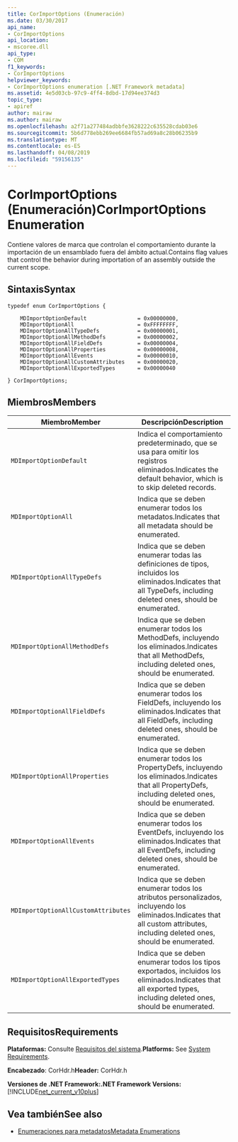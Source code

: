 ```yaml
---
title: CorImportOptions (Enumeración)
ms.date: 03/30/2017
api_name:
- CorImportOptions
api_location:
- mscoree.dll
api_type:
- COM
f1_keywords:
- CorImportOptions
helpviewer_keywords:
- CorImportOptions enumeration [.NET Framework metadata]
ms.assetid: 4e5d03cb-97c9-4ff4-8dbd-17d94ee374d3
topic_type:
- apiref
author: mairaw
ms.author: mairaw
ms.openlocfilehash: a2f71a277484adbbfe3628222c635528cdab03e6
ms.sourcegitcommit: 5b6d778ebb269ee6684fb57ad69a8c28b06235b9
ms.translationtype: MT
ms.contentlocale: es-ES
ms.lasthandoff: 04/08/2019
ms.locfileid: "59156135"
---
```

# <a name="corimportoptions-enumeration"></a><span data-ttu-id="1707a-102">CorImportOptions (Enumeración)</span><span class="sxs-lookup"><span data-stu-id="1707a-102">CorImportOptions Enumeration</span></span>
<span data-ttu-id="1707a-103">Contiene valores de marca que controlan el comportamiento durante la importación de un ensamblado fuera del ámbito actual.</span><span class="sxs-lookup"><span data-stu-id="1707a-103">Contains flag values that control the behavior during importation of an assembly outside the current scope.</span></span>  
  
## <a name="syntax"></a><span data-ttu-id="1707a-104">Sintaxis</span><span class="sxs-lookup"><span data-stu-id="1707a-104">Syntax</span></span>  
  
```  
typedef enum CorImportOptions {  
  
    MDImportOptionDefault                = 0x00000000,  
    MDImportOptionAll                    = 0xFFFFFFFF,  
    MDImportOptionAllTypeDefs            = 0x00000001,  
    MDImportOptionAllMethodDefs          = 0x00000002,  
    MDImportOptionAllFieldDefs           = 0x00000004,  
    MDImportOptionAllProperties          = 0x00000008,  
    MDImportOptionAllEvents              = 0x00000010,  
    MDImportOptionAllCustomAttributes    = 0x00000020,  
    MDImportOptionAllExportedTypes       = 0x00000040  
  
} CorImportOptions;  
```  
  
## <a name="members"></a><span data-ttu-id="1707a-105">Miembros</span><span class="sxs-lookup"><span data-stu-id="1707a-105">Members</span></span>  
  
|<span data-ttu-id="1707a-106">Miembro</span><span class="sxs-lookup"><span data-stu-id="1707a-106">Member</span></span>|<span data-ttu-id="1707a-107">Descripción</span><span class="sxs-lookup"><span data-stu-id="1707a-107">Description</span></span>|  
|------------|-----------------|  
|`MDImportOptionDefault`|<span data-ttu-id="1707a-108">Indica el comportamiento predeterminado, que se usa para omitir los registros eliminados.</span><span class="sxs-lookup"><span data-stu-id="1707a-108">Indicates the default behavior, which is to skip deleted records.</span></span>|  
|`MDImportOptionAll`|<span data-ttu-id="1707a-109">Indica que se deben enumerar todos los metadatos.</span><span class="sxs-lookup"><span data-stu-id="1707a-109">Indicates that all metadata should be enumerated.</span></span>|  
|`MDImportOptionAllTypeDefs`|<span data-ttu-id="1707a-110">Indica que se deben enumerar todas las definiciones de tipos, incluidos los eliminados.</span><span class="sxs-lookup"><span data-stu-id="1707a-110">Indicates that all TypeDefs, including deleted ones, should be enumerated.</span></span>|  
|`MDImportOptionAllMethodDefs`|<span data-ttu-id="1707a-111">Indica que se deben enumerar todos los MethodDefs, incluyendo los eliminados.</span><span class="sxs-lookup"><span data-stu-id="1707a-111">Indicates that all MethodDefs, including deleted ones, should be enumerated.</span></span>|  
|`MDImportOptionAllFieldDefs`|<span data-ttu-id="1707a-112">Indica que se deben enumerar todos los FieldDefs, incluyendo los eliminados.</span><span class="sxs-lookup"><span data-stu-id="1707a-112">Indicates that all FieldDefs, including deleted ones, should be enumerated.</span></span>|  
|`MDImportOptionAllProperties`|<span data-ttu-id="1707a-113">Indica que se deben enumerar todos los PropertyDefs, incluyendo los eliminados.</span><span class="sxs-lookup"><span data-stu-id="1707a-113">Indicates that all PropertyDefs, including deleted ones, should be enumerated.</span></span>|  
|`MDImportOptionAllEvents`|<span data-ttu-id="1707a-114">Indica que se deben enumerar todos los EventDefs, incluyendo los eliminados.</span><span class="sxs-lookup"><span data-stu-id="1707a-114">Indicates that all EventDefs, including deleted ones, should be enumerated.</span></span>|  
|`MDImportOptionAllCustomAttributes`|<span data-ttu-id="1707a-115">Indica que se deben enumerar todos los atributos personalizados, incluyendo los eliminados.</span><span class="sxs-lookup"><span data-stu-id="1707a-115">Indicates that all custom attributes, including deleted ones, should be enumerated.</span></span>|  
|`MDImportOptionAllExportedTypes`|<span data-ttu-id="1707a-116">Indica que se deben enumerar todos los tipos exportados, incluidos los eliminados.</span><span class="sxs-lookup"><span data-stu-id="1707a-116">Indicates that all exported types, including deleted ones, should be enumerated.</span></span>|  
  
## <a name="requirements"></a><span data-ttu-id="1707a-117">Requisitos</span><span class="sxs-lookup"><span data-stu-id="1707a-117">Requirements</span></span>  
 <span data-ttu-id="1707a-118">**Plataformas:** Consulte [Requisitos del sistema](../../../../docs/framework/get-started/system-requirements.md).</span><span class="sxs-lookup"><span data-stu-id="1707a-118">**Platforms:** See [System Requirements](../../../../docs/framework/get-started/system-requirements.md).</span></span>  
  
 <span data-ttu-id="1707a-119">**Encabezado**: CorHdr.h</span><span class="sxs-lookup"><span data-stu-id="1707a-119">**Header:** CorHdr.h</span></span>  
  
 **<span data-ttu-id="1707a-120">Versiones de .NET Framework:</span><span class="sxs-lookup"><span data-stu-id="1707a-120">.NET Framework Versions:</span></span>** [!INCLUDE[net_current_v10plus](../../../../includes/net-current-v10plus-md.md)]  
  
## <a name="see-also"></a><span data-ttu-id="1707a-121">Vea también</span><span class="sxs-lookup"><span data-stu-id="1707a-121">See also</span></span>

- [<span data-ttu-id="1707a-122">Enumeraciones para metadatos</span><span class="sxs-lookup"><span data-stu-id="1707a-122">Metadata Enumerations</span></span>](../../../../docs/framework/unmanaged-api/metadata/metadata-enumerations.md)
